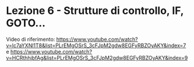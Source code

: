 # Lezione 6 - Strutture di controllo, IF, GOTO...
Video di riferimento: https://www.youtube.com/watch?v=lc7aYXNl1T8&list=PLrEMgOSrS_3cFJpM2gdw8EGFyRBZOyAKY&index=7 e https://www.youtube.com/watch?v=HCRthhjbfAg&list=PLrEMgOSrS_3cFJpM2gdw8EGFyRBZOyAKY&index=9


